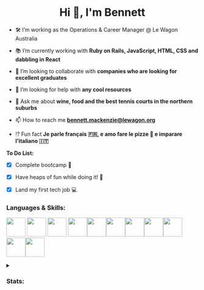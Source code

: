 <h1 align="center">Hi 👋, I'm Bennett</h1>

- 🛠 I’m working as the Operations & Career Manager @ Le Wagon Australia

- 📚 I’m currently working with **Ruby on Rails, JavaScript, HTML, CSS and dabbling in React**

- 🙌 I’m looking to collaborate with **companies who are looking for excellent graduates**

- 🤝 I’m looking for help with **any cool resources**

- 💬 Ask me about **wine, food and the best tennis courts in the northern suburbs**

- 📫 How to reach me **bennett.mackenzie@lewagon.org**

- ⁉️ Fun fact **Je parle français 🇫🇷, e amo fare le pizze 🍕 e imparare l'italiano 🇮🇹**

<b>To Do List:</b>
- [x] Complete bootcamp 🍾
- [x] Have heaps of fun while doing it! 🎉
- [x] Land my first tech job 💻


<h3><b>Languages & Skills:</b></h3>
<p>
<img height=50 src="https://cdn.jsdelivr.net/gh/devicons/devicon/icons/ruby/ruby-original.svg"/>
<img height=50 src="https://cdn.jsdelivr.net/gh/devicons/devicon/icons/rails/rails-original-wordmark.svg"/>
<img height=50 src="https://cdn.jsdelivr.net/gh/devicons/devicon/icons/javascript/javascript-original.svg"/>    
<img height=50 src="https://cdn.jsdelivr.net/gh/devicons/devicon/icons/html5/html5-original.svg" /><img height=50 src="https://cdn.jsdelivr.net/gh/devicons/devicon/icons/css3/css3-original.svg" /><img height=50 src="https://cdn.jsdelivr.net/gh/devicons/devicon/icons/bootstrap/bootstrap-original.svg"/><img height=50 src="https://cdn.jsdelivr.net/gh/devicons/devicon/icons/postgresql/postgresql-original.svg"/><img height=50 src="https://cdn.jsdelivr.net/gh/devicons/devicon/icons/git/git-plain.svg"/><img height=50 src="https://cdn.jsdelivr.net/gh/devicons/devicon/icons/github/github-original.svg"/><img height=50 src="https://cdn.jsdelivr.net/gh/devicons/devicon/icons/canva/canva-original.svg"/><img height=50 src="https://cdn.jsdelivr.net/gh/devicons/devicon/icons/figma/figma-original.svg"/>
          

</p>
<details>
<summary><h3>Stats:</h3></summary>
<p>
&nbsp;<img align="center" src="https://github-readme-stats.vercel.app/api?username=scallywag89&show_icons=true&locale=en" alt="scallywag89" />

<img align="center" src="https://github-readme-streak-stats.herokuapp.com/?user=scallywag89&" alt="scallywag89" />
</p>
<p align="center"><img align="center" src="https://github-readme-stats.vercel.app/api/top-langs?username=scallywag89&show_icons=true&locale=en&layout=compact" alt="scallywag89" /></p>
</details>

